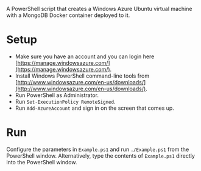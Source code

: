 A PowerShell script that creates a Windows Azure Ubuntu virtual machine with a MongoDB Docker container deployed to it.

# Setup

* Make sure you have an account and you can login here [https://manage.windowsazure.com/](https://manage.windowsazure.com/).
* Install Windows PowerShell command-line tools from [http://www.windowsazure.com/en-us/downloads/](http://www.windowsazure.com/en-us/downloads/).
* Run PowerShell as Administrator.
* Run `Set-ExecutionPolicy RemoteSigned`.
* Run `Add-AzureAccount` and sign in on the screen that comes up.

# Run

Configure the parameters in `Example.ps1` and run `./Example.ps1` from the PowerShell window. Alternatively, type the contents of `Example.ps1` directly into the PowerShell window.
